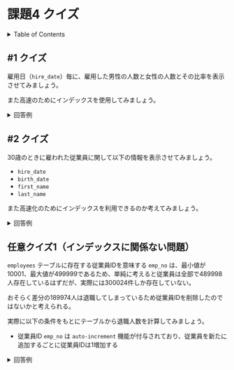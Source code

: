 # 課題4 クイズ

<!-- START doctoc generated TOC please keep comment here to allow auto update -->
<!-- DON'T EDIT THIS SECTION, INSTEAD RE-RUN doctoc TO UPDATE -->
<details>
<summary>Table of Contents</summary>

- [&#035;1 クイズ](#1-%E3%82%AF%E3%82%A4%E3%82%BA)
- [&#035;2 クイズ](#2-%E3%82%AF%E3%82%A4%E3%82%BA)
- [任意クイズ（インデックスに関係ない問題）](#%E4%BB%BB%E6%84%8F%E3%82%AF%E3%82%A4%E3%82%BA%E3%82%A4%E3%83%B3%E3%83%87%E3%83%83%E3%82%AF%E3%82%B9%E3%81%AB%E9%96%A2%E4%BF%82%E3%81%AA%E3%81%84%E5%95%8F%E9%A1%8C)

</details>
<!-- END doctoc generated TOC please keep comment here to allow auto update -->

## #1 クイズ

雇用日（`hire_date`）毎に、雇用した男性の人数と女性の人数とその比率を表示させてみましょう。

また高速のためにインデックスを使用してみましょう。

<details>
<summary>回答例</summary>

```sql
SELECT hire_date
      ,SUM(CASE WHEN gender = 'M' THEN 1 ELSE 0 END) AS COUNT_MAN
      ,SUM(CASE WHEN gender = 'F' THEN 1 ELSE 0 END) AS COUNT_FEMALE
      ,SUM(CASE WHEN gender = 'M' THEN 1 ELSE 0 END) / COUNT(*) AS RATE_MAN
      ,SUM(CASE WHEN gender = 'F' THEN 1 ELSE 0 END) / COUNT(*) AS RATE_FEMALE
FROM employees
GROUP BY hire_date;
```

</details>


## #2 クイズ

30歳のときに雇われた従業員に関して以下の情報を表示させてみましょう。

- `hire_date`
- `birth_date`
- `first_name`
- `last_name`

また高速化のためにインデックスを利用できるのか考えてみましょう。

<details>
<summary>回答例</summary>

```sql
SELECT hire_date, birth_date, first_name, last_name
FROM employees
WHERE FLOOR(DATEDIFF(hire_date, birth_date)/365) = 30;
```

</details>

## 任意クイズ1（インデックスに関係ない問題）

`employees` テーブルに存在する従業員IDを意味する `emp_no` は、最小値が10001、最大値が499999であるため、単純に考えると従業員は全部で489998人存在しているはずだが、実際には300024件しか存在していない。

おそらく差分の189974人は退職してしまっているため従業員IDを削除したのではないかと考えられる。

実際に以下の条件をもとにテーブルから退職人数を計算してみましょう。

- 従業員ID `emp_no` は `auto-increment` 機能が付与されており、従業員を新たに追加するごとに従業員IDは1増加する

<details>
<summary>回答例</summary>

MySQL8.0以降だと問題ないけど、演習で使用している5.7のバージョンだと機能しないので、ほかの回答を探す必要がありそう。

```sql
SELECT SUM(next_emp_no - base_emp_np)
FROM (
    SELECT emp_no AS base_emp_no
          ,emp_no OVER (
              ORDER BY emp_no
              ROWS BETWEEN 1 FOLLOWING AND 1 FOLLOWING
          ) AS next_emp_no
    FROM employees
);
```

</details>
